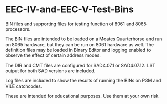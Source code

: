 # EEC-IV-and-EEC-V-Test-Bins
BIN files and supporting files for testing function of 8061 and 8065 processors.

The BIN files are intended to be loaded on a Moates Quarterhorse and run on 8065 hardware, but they can be run on 8061 hardware as well.
The definition files may be loaded in Binary Editor and logging enabled to observe the effect of certain address modes.

The DIR and CMT files are configured for SAD4.07.1 or SAD4.07.12. LST output for both SAD versions are included.

Log files are included to show the results of running the BINs on P3M and VILE catchcodes.

These are intended for educational purposes. Use them at your own risk.

